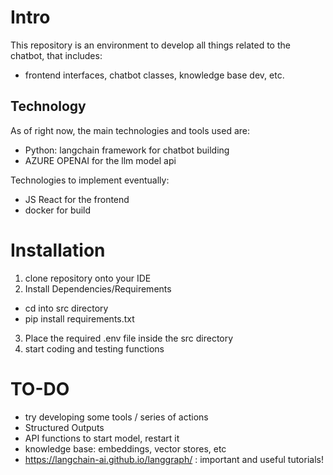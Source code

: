 

# Intro
This repository is an environment to develop all things related to the chatbot, that includes: 
- frontend interfaces, chatbot classes, knowledge base dev, etc.

## Technology
As of right now, the main technologies and tools used are:
- Python: langchain framework for chatbot building
- AZURE OPENAI for the llm model api

Technologies to implement eventually:
- JS React for the frontend
- docker for build



# Installation
1. clone repository onto your IDE
2. Install Dependencies/Requirements
  - cd into src directory
  - pip install requirements.txt
3. Place the required .env file inside the src directory
4. start coding and testing functions



# TO-DO
- try developing some tools / series of actions
- Structured Outputs
- API functions to start model, restart it
- knowledge base: embeddings, vector stores, etc
- https://langchain-ai.github.io/langgraph/ : important and useful tutorials!
